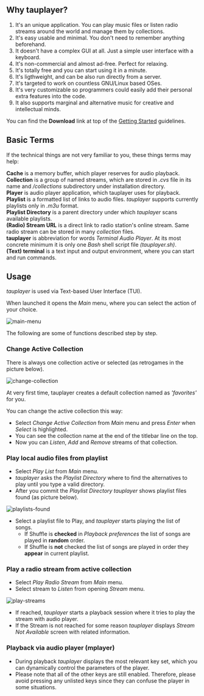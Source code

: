 ## Why tauplayer?

1. It's an unique application. You can play music files or listen radio streams around the world and manage them by collections.
2. It's easy usable and minimal. You don't need to remember anything beforehand.
3. It doesn't have a complex GUI at all. Just a simple user interface with a keyboard.
4. It's non-commercial and almost ad-free. Perfect for relaxing.
5. It's totally free and you can start using it in a minute.
6. It's ligthweight, and can be also run directly from a server.
7. It's targeted to work on countless GNU/Linux based OSes.
8. It's very customizable so programmers could easily add their personal extra features into the code.
9. It also supports marginal and alternative music for creative and intellectual minds.

You can find the **Download** link at top of the [Getting Started](https://github.com/jarvenja/tauplayer/) guidelines.

## Basic Terms

If the technical things are not very familiar to you, these things terms may help:

**Cache** is a memory buffer, which player reserves for audio playback. \
**Collection** is a group of named streams, which are stored in _.cvs_ file in its name and _/collections_ subdirectory under installation directory. \
**Player** is audio player application, which tauplayer uses for playback. \
**Playlist** is a formatted list of links to audio files. _tauplayer_ supports currently playlists only in _.m3u_ format. \
**Playlist Directory** is a parent directory under which _tauplayer_ scans available playlists. \
**(Radio) Stream URL** is a direct link to radio station's online stream. Same radio stream can be stored in many _collection_ files. \
**tauplayer** is abbreviation for words _Terminal Audio Player_. At its most concrete minimum it is only one _Bash_ shell script file _(tauplayer.sh)_. \
**(Text) terminal** is a text input and output environment, where you can start and run commands.

## Usage

_tauplayer_ is used via Text-based User Interface (TUI).

When launched it opens the _Main_ menu, where you can select the action of your choice.

![main-menu](https://github.com/user-attachments/assets/6a774460-fa64-4534-94c8-8c6bf5dfe45a)

The following are some of functions described step by step.

### Change Active Collection

There is always one collection active or selected (as retrogames in the picture below).

![change-collection](https://github.com/user-attachments/assets/6fee6519-5925-41aa-9e5c-358c3ae6ac8b)

At very first time, tauplayer creates a default collection named as _'favorites'_ for you.

You can change the active collection this way:
- Select _Change Active Collection_ from _Main_ menu and press _Enter_ when _Select_ is highlighted.
- You can see the collection name at the end of the titlebar line on the top.
- Now you can _Listen_, _Add_ and _Remove_ streams of that collection.

### Play local audio files from playlist

- Select _Play List_ from _Main_ menu.
- _tauplayer_ asks the _Playlist Directory_ where to find the alternatives to play until you type a valid directory.
- After you commit the _Playlist Directory_ _tauplayer_ shows playlist files found (as picture below).

![playlists-found](https://github.com/user-attachments/assets/cf64dc8f-567d-43d5-8fc7-1da7d619e87d)

- Select a playlist file to Play, and _tauplayer_ starts playing the list of songs.
  - If Shuffle is **checked** in _Playback preferences_ the list of songs are played in **random** order.
  - If Shuffle is **not** checked the list of songs are played in order they **appear** in current playlist.

### Play a radio stream from active collection

- Select _Play Radio Stream_ from _Main_ menu.
- Select stream to _Listen_ from opening _Stream_ menu.

![play-streams](https://github.com/user-attachments/assets/a89c55ec-5e40-4673-a096-1ecd2fe67257)

- If reached, _tauplayer_ starts a playback session where it tries to play the stream with audio player.
- If the Stream is not reached for some reason _tauplayer_ displays _Stream Not Available_ screen with related information.

### Playback via audio player (mplayer)

- During playback _tauplayer_ displays the most relevant key set, which you can dynamically control the parameters of the player.
- Please note that all of the other keys are still enabled. Therefore, please avoid pressing any unlisted keys since they can confuse the player in some situations.
